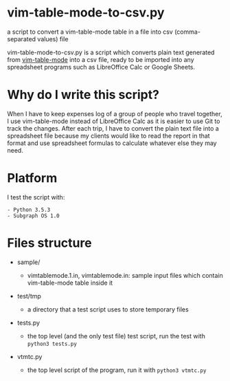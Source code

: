 # vim-table-mode-to-csv.py
a script to convert a vim-table-mode table in a file into csv
(comma-separated values) file

vim-table-mode-to-csv.py is a script which converts plain text generated
from [vim-table-mode](https://github.com/dhruvasagar/vim-table-mode)
into a csv file, ready to be imported into any spreadsheet programs such
as LibreOffice Calc or Google Sheets.

# Why do I write this script?
When I have to keep expenses log of a group of people who travel
together, I use vim-table-mode instead of LibreOffice Calc as it is
easier to use Git to track the changes.  After each trip, I have to
convert the plain text file into a spreadsheet file because my clients
would like to read the report in that format and use spreadsheet
formulas to calculate whatever else they may need.

# Platform
I test the script with:

    - Python 3.5.3
    - Subgraph OS 1.0

# Files structure

- sample/
    - vimtablemode.1.in, vimtablemode.in: sample input files which
      contain vim-table-mode table inside it

- test/tmp
    - a directory that a test script uses to store temporary files

- tests.py
    - the top level (and the only test file) test script, run the test
      with `python3 tests.py`

- vtmtc.py
    - the top level script of the program, run it with `python3
      vtmtc.py`
